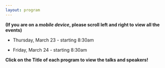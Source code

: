 ```yaml
---
layout: program
---
```


**(If you are on a _mobile device_, please scroll left and right to view all the events)**

- Thursday, March 23 - starting 8:30am

- Friday, March 24 - starting 8:30am

**Click on the Title of each program to view the talks and speakers!**
